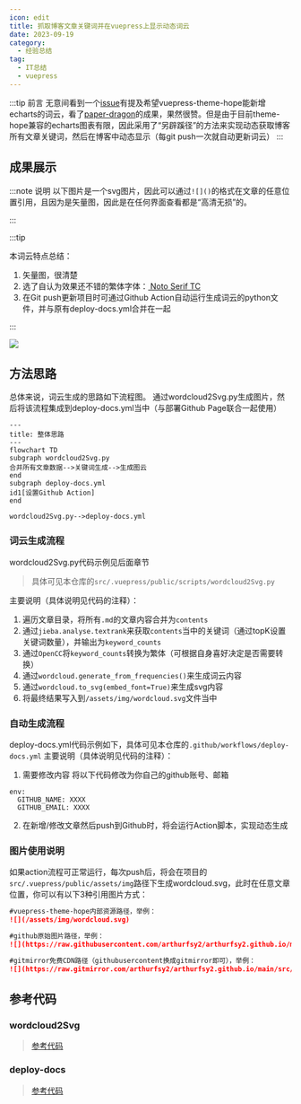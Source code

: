 ```yaml
---
icon: edit
title: 抓取博客文章关键词并在vuepress上显示动态词云
date: 2023-09-19
category:
  - 经验总结
tag:
  - IT总结
  - vuepress
---
```


:::tip 前言
无意间看到一个[issue](https://github.com/vuepress-theme-hope/vuepress-theme-hope/issues/3372)有提及希望vuepress-theme-hope能新增echarts的词云，看了[paper-dragon](https://paper-dragon.github.io/)的成果，果然很赞。但是由于目前theme-hope兼容的echarts图表有限，因此采用了“另辟蹊径”的方法来实现动态获取博客所有文章关键词，然后在博客中动态显示（每git push一次就自动更新词云）
:::
<Share colorful services="qq,weibo,qrcode"/>
## 成果展示
:::note 说明
以下图片是一个svg图片，因此可以通过`![]()`的格式在文章的任意位置引用，且因为是矢量图，因此是在任何界面查看都是“高清无损”的。

:::

:::tip

本词云特点总结：

1. 矢量图，很清楚
2. 选了自认为效果还不错的繁体字体：[ Noto Serif TC ](https://fonts.google.com/noto/specimen/Noto+Serif+TC)
3. 在Git push更新项目时可通过Github Action自动运行生成词云的python文件，并与原有deploy-docs.yml合并在一起

:::

![](https://raw.gitmirror.com/arthurfsy2/arthurfsy2.github.io/main/src/.vuepress/public/assets/img/wordcloud.svg)

## 方法思路
总体来说，词云生成的思路如下流程图。
通过wordcloud2Svg.py生成图片，然后将该流程集成到deploy-docs.yml当中（与部署Github Page联合一起使用）

```mermaid
---
title: 整体思路
---
flowchart TD
subgraph wordcloud2Svg.py
合并所有文章数据-->关键词生成-->生成图云
end
subgraph deploy-docs.yml
id1[设置Github Action]
end

wordcloud2Svg.py-->deploy-docs.yml
```
### 词云生成流程

wordcloud2Svg.py代码示例见后面章节
>具体可见本仓库的`src/.vuepress/public/scripts/wordcloud2Svg.py`

主要说明（具体说明见代码的注释）：
1. 遍历文章目录，将所有`.md`的文章内容合并为`contents`
2. 通过`jieba.analyse.textrank`来获取`contents`当中的关键词（通过topK设置关键词数量），并输出为`keyword_counts`
3. 通过`OpenCC`将`keyword_counts`转换为繁体（可根据自身喜好决定是否需要转换）
4. 通过`wordcloud.generate_from_frequencies()`来生成词云内容
5. 通过`wordcloud.to_svg(embed_font=True)`来生成svg内容
6. 将最终结果写入到`/assets/img/wordcloud.svg`文件当中

### 自动生成流程
deploy-docs.yml代码示例如下，具体可见本仓库的`.github/workflows/deploy-docs.yml`
主要说明（具体说明见代码的注释）：
1. 需要修改内容
将以下代码修改为你自己的github账号、邮箱
```
env:
  GITHUB_NAME: XXXX
  GITHUB_EMAIL: XXXX
```  
2. 在新增/修改文章然后push到Github时，将会运行Action脚本，实现动态生成

### 图片使用说明
如果action流程可正常运行，每次push后，将会在项目的`src/.vuepress/public/assets/img`路径下生成wordcloud.svg，此时在任意文章位置，你可以有以下3种引用图片方式：
```markdown
#vuepress-theme-hope内部资源路径，举例：
![](/assets/img/wordcloud.svg)

#github原始图片路径，举例：
![](https://raw.githubusercontent.com/arthurfsy2/arthurfsy2.github.io/main/src/.vuepress/public/assets/img/wordcloud.svg)

#gitmirror免费CDN路径（githubusercontent换成gitmirror即可），举例：
![](https://raw.gitmirror.com/arthurfsy2/arthurfsy2.github.io/main/src/.vuepress/public/assets/img/wordcloud.svg)

```

## 参考代码

### wordcloud2Svg
> [参考代码](https://github.com/arthurfsy2/arthurfsy2.github.io/blob/main/src/.vuepress/public/scripts/wordcloud2Svg.py)


### deploy-docs

> [参考代码](https://github.com/arthurfsy2/arthurfsy2.github.io/blob/main/.github/workflows/deploy-docs.yml)

